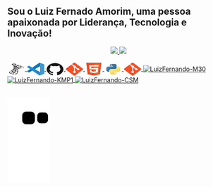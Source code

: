 ## Sou o Luiz Fernado Amorim, uma pessoa apaixonada por Liderança, Tecnologia e Inovação!

<div align="center">
  <a href="https://github.com/nandoalpha">
  <img height="180em" src="https://github-readme-stats.vercel.app/api?username=nandoalpha&show_icons=true&theme=dracula&include_all_commits=true&count_private=true"/>
  <img height="180em" src="https://github-readme-stats.vercel.app/api/top-langs/?username=nandoalpha&layout=compact&langs_count=7&theme=dracula"/>
</div>
<div style="display: inline_block"><br>
  <img align="center" alt="LuizFernando-SQL-Server" height="30" width="40" src="https://raw.githubusercontent.com/devicons/devicon/master/icons/microsoftsqlserver/microsoftsqlserver-plain.svg">
  <img align="center" alt="LuizFernando-VSCODE" height="30" width="40" src="https://raw.githubusercontent.com/devicons/devicon/master/icons/vscode/vscode-original.svg">
  <img align="center" alt="LuizFernando-GitHub" height="30" width="40" src="https://raw.githubusercontent.com/devicons/devicon/master/icons/github/github-original.svg">
  <img align="center" alt="LuizFernando-Git" height="30" width="40" src="https://raw.githubusercontent.com/devicons/devicon/master/icons/git/git-original.svg">
  <img align="center" alt="LuizFernando-HTML" height="30" width="40" src="https://raw.githubusercontent.com/devicons/devicon/master/icons/html5/html5-original.svg">
  <img align="center" alt="LuizFernando-Python" height="30" width="40" src="https://raw.githubusercontent.com/devicons/devicon/master/icons/python/python-original.svg">
  <img align="center" alt="LuizFernando-Git" height="30" width="40" src="https://raw.githubusercontent.com/devicons/devicon/master/icons/git/git-original.svg">
  <img align="center" alt="LuizFernando-M30" height="30" width="45" src="https://github.com/nandoalpha/nandoalpha/blob/4ee5a6a2417826533cf7b17c5d1a9183aaa7e3ed/m30.png">
  <img align="center" alt="LuizFernando-KMP1" height="30" width="45" src="https://github.com/nandoalpha/nandoalpha/blob/5c5845fcf428aaa91c6344f5dd4cd9a915885dcc/kpm1.png">
  <img align="center" alt="LuizFernando-CSM" height="35" width="40" src="https://github.com/nandoalpha/nandoalpha/blob/c1ace930e9d2969e792360b1aa13730d66d73599/csm.png">
</div>
  
  ##
 
<div>  
 
  ![Snake animation](https://github.com/nandoalpha/nandoalpha/blob/output/github-contribution-grid-snake.svg) 
 
</div>
